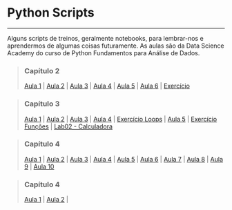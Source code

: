 # Python Scripts

---

Alguns scripts de treinos, geralmente notebooks, para lembrar-nos e aprendermos de algumas coisas futuramente. As aulas são da Data Science Academy do curso de Python Fundamentos para Análise de Dados.


> ### Capítulo 2
>
> [Aula 1](https://github.com/barbosarafael/Aprendizado-Python/blob/master/Scripts_Aulas/Capitulo02/Aula1Cap2_DSA.ipynb) |
> [Aula 2](https://github.com/barbosarafael/Aprendizado-Python/blob/master/Scripts_Aulas/Capitulo02/Aula2Cap2_DSA.ipynb) |
> [Aula 3](https://github.com/barbosarafael/Aprendizado-Python/blob/master/Scripts_Aulas/Capitulo02/Aula3Cap2_DSA.ipynb) |
> [Aula 4](https://github.com/barbosarafael/Aprendizado-Python/blob/master/Scripts_Aulas/Capitulo02/Aula4Cap2_DSA.ipynb) |
> [Aula 5](https://github.com/barbosarafael/Aprendizado-Python/blob/master/Scripts_Aulas/Capitulo02/Aula5Cap2_DSA.ipynb) |
> [Aula 6](https://github.com/barbosarafael/Aprendizado-Python/blob/master/Scripts_Aulas/Capitulo02/Aula6Cap2.ipynb) |
> [Exercício](https://github.com/barbosarafael/Aprendizado-Python/blob/master/Scripts_Aulas/Capitulo02/ExerciciosCap02.ipynb)

> ### Capítulo 3
>
> [Aula 1](https://github.com/barbosarafael/Aprendizado-Python/blob/master/Scripts_Aulas/Capitulo03/Aula1Cap3_DSA.ipynb) |
> [Aula 2](https://github.com/barbosarafael/Aprendizado-Python/blob/master/Scripts_Aulas/Capitulo03/Aula2Cap3_DSA.ipynb) |
> [Aula 3](https://github.com/barbosarafael/Aprendizado-Python/blob/master/Scripts_Aulas/Capitulo03/Aula3Cap3_DSA.ipynb) | 
> [Aula 4](https://github.com/barbosarafael/Aprendizado-Python/blob/master/Scripts_Aulas/Capitulo03/Aula4Cap3_DSA.ipynb) |
> [Exercício Loops](https://github.com/barbosarafael/Aprendizado-Python/blob/master/Scripts_Aulas/Capitulo03/ExerciciosCap03-Exercicios-Loops-Condiconais.ipynb) |
> [Aula 5](https://github.com/barbosarafael/Aprendizado-Python/blob/master/Scripts_Aulas/Capitulo03/Aula5Cap3_DSA.ipynb) |
> [Exercício Funções](https://github.com/barbosarafael/Aprendizado-Python/blob/master/Scripts_Aulas/Capitulo03/ExerciciosCap03-Exercicios-Funcoes.ipynb) |
> [Lab02 - Calculadora](https://github.com/barbosarafael/Aprendizado-Python/blob/master/Scripts_Aulas/Capitulo03/Lab02-Calculadora.ipynb)


> ### Capítulo 4
>
> [Aula 1](https://github.com/barbosarafael/Aprendizado-Python/blob/master/Scripts_Aulas/Capitulo04/Aula1Cap4_DSA.ipynb) |
> [Aula 2](https://github.com/barbosarafael/Aprendizado-Python/blob/master/Scripts_Aulas/Capitulo04/Aula2Cap4_DSA.ipynb) |
> [Aula 3](https://github.com/barbosarafael/Aprendizado-Python/blob/master/Scripts_Aulas/Capitulo04/Aula3Cap4_DSA.ipynb) |
> [Aula 4](https://github.com/barbosarafael/Aprendizado-Python/blob/master/Scripts_Aulas/Capitulo04/Aula4Cap4_DSA.ipynb) |
> [Aula 5](https://github.com/barbosarafael/Aprendizado-Python/blob/master/Scripts_Aulas/Capitulo04/Aula5Cap4_DSA.ipynb) |
> [Aula 6](https://github.com/barbosarafael/Aprendizado-Python/blob/master/Scripts_Aulas/Capitulo04/Aula6Cap4_DSA.ipynb) |
> [Aula 7](https://github.com/barbosarafael/Aprendizado-Python/blob/master/Scripts_Aulas/Capitulo04/Aula7Cap4_DSA.ipynb) |
> [Aula 8](https://github.com/barbosarafael/Aprendizado-Python/blob/master/Scripts_Aulas/Capitulo04/Aula8Cap4_DSA.ipynb) |
> [Aula 9](https://github.com/barbosarafael/Aprendizado-Python/blob/master/Scripts_Aulas/Capitulo04/Aula9Cap4_DSA.ipynb) |
> [Aula 10](https://github.com/barbosarafael/Aprendizado-Python/blob/master/Scripts_Aulas/Capitulo04/Aula10Cap4_DSA.ipynb)


> ### Capítulo 4
>
> [Aula 1](https://github.com/barbosarafael/Aprendizado-Python/blob/master/Scripts_Aulas/Capitulo05/Aula1Cap5_DSA.ipynb) |
> [Aula 2](https://github.com/barbosarafael/Aprendizado-Python/blob/master/Scripts_Aulas/Capitulo05/Aula2Cap5_DSA.ipynb) |



